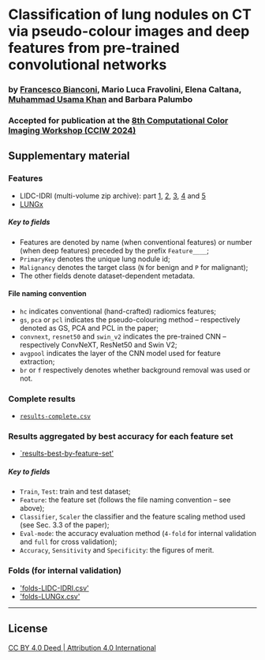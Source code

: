 # Classification of lung nodules on CT via pseudo-colour images and deep features from pre-trained convolutional networks

### by [Francesco Bianconi](www.bianconif.net), Mario Luca Fravolini, Elena Caltana, [Muhammad Usama Khan](https://www.linkedin.com/in/usama-khan-0a509211a/) and Barbara Palumbo

### Accepted for publication at the [8th Computational Color Imaging Workshop (CCIW 2024)](http://www.ivl.disco.unimib.it/minisites/cciw-2024/index.html)

## Supplementary material

### Features
- LIDC-IDRI (multi-volume zip archive): part [1](data/LIDC-IDRI.zip.001), [2](data/LIDC-IDRI.zip.002), [3](data/LIDC-IDRI.zip.003), [4](data/LIDC-IDRI.zip.004) and [5](data/LIDC-IDRI.zip.005)
- [LUNGx](data/LUNGx.zip)

##### Key to fields
- Features are denoted by name (when conventional features) or number (when deep features) preceded by the prefix `Feature____`;
- `PrimaryKey` denotes the unique lung nodule id;
- `Malignancy` denotes the target class (`N` for benign and `P` for malignant);
- The other fields denote dataset-dependent metadata.

#### File naming convention
- `hc` indicates conventional (hand-crafted) radiomics features;
- `gs`, `pca` or `pcl` indicates the pseudo-colouring method – respectively denoted as GS, PCA and PCL in the paper;
- `convnext`, `resnet50` and `swin_v2` indicates the pre-trained CNN – respectively ConvNeXT, ResNet50 and Swin V2;
- `avgpool` indicates the layer of the CNN model used for feature extraction;
- `br` or `f` respectively denotes whether background removal was used or not.

### Complete results
- [`results-complete.csv`](data/results-complete.csv)

### Results aggregated by best accuracy for each feature set
- [`results-best-by-feature-set'](data/results-best-by-feature-set.csv)

##### Key to fields
- `Train`, `Test`: train and test dataset;
- `Feature`: the feature set (follows the file naming convention – see above);
- `Classifier`, `Scaler` the classifier and the feature scaling method used (see Sec. 3.3 of the paper);
- `Eval-mode`: the accuracy evaluation method (`4-fold` for internal validation and `full` for cross validation);
- `Accuracy`, `Sensitivity` and `Specificity`: the figures of merit.  

### Folds (for internal validation)
- ['folds-LIDC-IDRI.csv'](data/folds-LIDC-IDRI.csv)
- ['folds-LUNGx.csv'](data/folds-LUNGx.csv)

***
## License
[CC BY 4.0 Deed | Attribution 4.0 International](https://creativecommons.org/licenses/by/4.0/)
